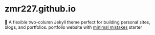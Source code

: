 # zmr227.github.io
:triangular_ruler: A flexible two-column Jekyll theme perfect for building personal sites, blogs, and portfolios.
portfolio website with [minimal mistakes](https://github.com/mmistakes/minimal-mistakes) starter
